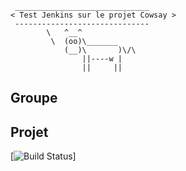 ```
 ______________________________
< Test Jenkins sur le projet Cowsay >
 ------------------------------
        \   ^__^
         \  (oo)\_______
            (__)\       )\/\
                ||----w |
                ||     ||
```

## Groupe



## Projet

[![Build Status](https://github.com/MatteoThiebaut/jenkins-cows?branch=main)]
